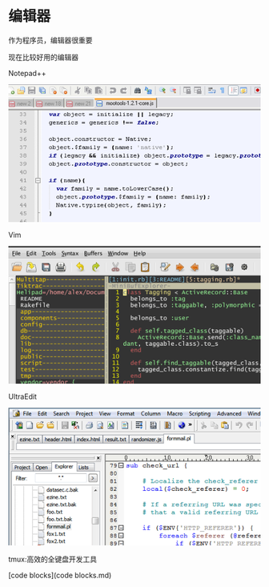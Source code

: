 # 编辑器

作为程序员，编辑器很重要

现在比较好用的编辑器

Notepad++

![Notepad++](11002651_2x4j.png)

Vim

![Vim](11002958_q724.png)

UltraEdit

![UltraEdit](11003000_AErn.png)

tmux:高效的全键盘开发工具

[code blocks](code blocks.md)
